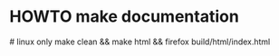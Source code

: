 HOWTO make documentation
========================
# linux only
make clean && make html && firefox build/html/index.html

